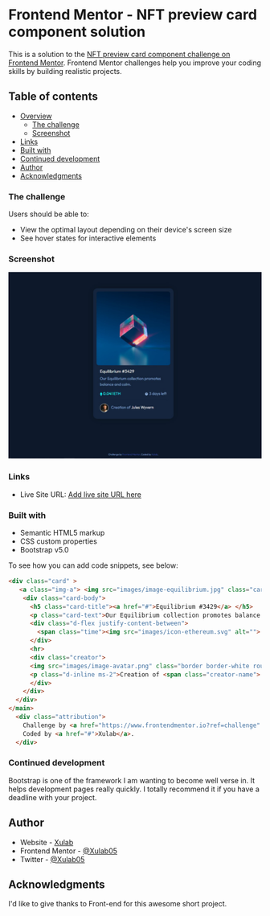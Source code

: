 # Frontend Mentor - NFT preview card component solution

This is a solution to the [NFT preview card component challenge on Frontend Mentor](https://www.frontendmentor.io/challenges/nft-preview-card-component-SbdUL_w0U). Frontend Mentor challenges help you improve your coding skills by building realistic projects. 

## Table of contents

- [Overview](#overview)
  - [The challenge](#the-challenge)
  - [Screenshot](#screenshot)
- [Links](#links)
- [Built with](#built-with)
- [Continued development](#continued-development)
- [Author](#author)
- [Acknowledgments](#acknowledgments)


### The challenge

Users should be able to:

- View the optimal layout depending on their device's screen size
- See hover states for interactive elements

### Screenshot

![](./nft-preview-card-screenshot.jpg)

### Links

- Live Site URL: [Add live site URL here](https://your-live-site-url.com)

### Built with

- Semantic HTML5 markup
- CSS custom properties
- Bootstrap v5.0

To see how you can add code snippets, see below:

```html
<div class="card" >
   <a class="img-a"> <img src="images/image-equilibrium.jpg" class="card-img-top" alt="image of diamond"></a>
    <div class="card-body">
      <h5 class="card-title"><a href="#">Equilibrium #3429</a> </h5>
      <p class="card-text">Our Equilibrium collection promotes balance and calm.</p>
      <div class="d-flex justify-content-between">
        <span class="time"><img src="images/icon-ethereum.svg" alt=""> 0.041 ETH</span><span> <img src="images/icon-clock.svg" alt=""> 3 days left</span>
      </div>
      <hr>
      <div class="creator">
      <img src="images/image-avatar.png" class="border border-white rounded-circle" alt="Image of creator"> 
      <p class="d-inline ms-2">Creation of <span class="creator-name"> <a href="#">Jules Wyvern</a> </span></p> 
      </div>
    </div>
  </div>
</main>
  <div class="attribution">
    Challenge by <a href="https://www.frontendmentor.io?ref=challenge" target="_blank">Frontend Mentor</a>. 
    Coded by <a href="#">Xulab</a>.
  </div>
```

### Continued development

Bootstrap is one of the framework I am wanting to become well verse in. It helps development pages really quickly. I totally recommend it if you have a deadline with your project.

## Author

- Website - [Xulab](https://substeven.netlify.app/)
- Frontend Mentor - [@Xulab05](https://www.frontendmentor.io/profile/Xulab5)
- Twitter - [@Xulab05](https://www.instagram.com/xulab05/)

## Acknowledgments
I'd like to give thanks to Front-end for this awesome short project.
